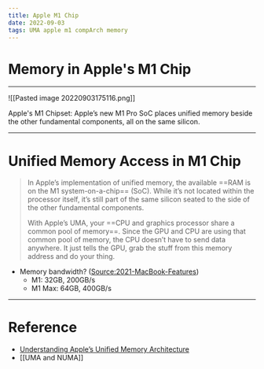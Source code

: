 ```yaml
---
title: Apple M1 Chip
date: 2022-09-03
tags: UMA apple m1 compArch memory
---
```


# Memory in Apple's M1 Chip

---

![[Pasted image 20220903175116.png]]
<figcaption> Apple's M1 Chipset: Apple’s new M1 Pro SoC places unified memory beside the other fundamental components, all on the same silicon. </figcaption>

---

# Unified Memory Access in M1  Chip

> In Apple’s implementation of unified memory, the available ==RAM is on the M1 system-on-a-chip== (SoC). While it’s not located within the processor itself, it’s still part of the same silicon seated to the side of the other fundamental components.
>
> With Apple’s UMA, your ==CPU and graphics processor share a common pool of memory==. Since the GPU and CPU are using that common pool of memory, the CPU doesn’t have to send data anywhere. It just tells the GPU, grab the stuff from this memory address and do your thing.

- Memory bandwidth? ([Source:2021-MacBook-Features](https://www.macobserver.com/news/product-news/2021-macbook-pro-release/))
	- M1: 32GB, 200GB/s
	- M1 Max: 64GB, 400GB/s

---

# Reference

- [Understanding Apple’s Unified Memory Architecture](https://www.macobserver.com/analysis/understanding-apples-unified-memory-architecture/)
- [[UMA and NUMA]]